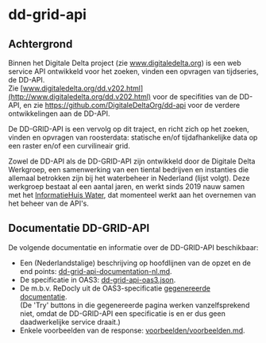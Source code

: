 # dd-grid-api

## Achtergrond

Binnen het Digitale Delta project (zie www.digitaledelta.org) is een web service API ontwikkeld voor het zoeken, vinden een opvragen van tijdseries, de DD-API.  
Zie [www.digitaledelta.org/dd.v202.html](http://www.digitaledelta.org/dd.v202.html) voor de specifities van de DD-API, en zie https://github.com/DigitaleDeltaOrg/dd-api voor de verdere ontwikkelingen aan de DD-API.

De DD-GRID-API is een vervolg op dit traject, en richt zich op het zoeken, vinden en opvragen van roosterdata: statische en/of tijdafhankelijke data op een raster en/of een curvilineair grid.

Zowel de DD-API als de DD-GRID-API zijn ontwikkeld door de Digitale Delta Werkgroep, een samenwerking van een tiental bedrijven en instanties die allemaal betrokken zijn bij het waterbeheer in Nederland (lijst volgt).
Deze werkgroep bestaat al een aantal jaren, en werkt sinds 2019 nauw samen met het [InformatieHuis Water](https://www.ihw.nl/), dat momenteel werkt aan het overnemen van het beheer van de API's.

## Documentatie DD-GRID-API

De volgende documentatie en informatie over de DD-GRID-API beschikbaar:
- Een (Nederlandstalige) beschrijving op hoofdlijnen van de opzet en de end points: [dd-grid-api-documentation-nl.md](./dd-grid-api-documentation-nl.md).
- De specificatie in OAS3: [dd-grid-api-oas3.json](./dd-grid-api-oas3.json).
- De m.b.v. ReDocly uit de OAS3-specificatie [gegenereerde documentatie](https://redocly.github.io/redoc/?url=https://raw.githubusercontent.com/DigitaleDeltaOrg/dd-grid-api/master/dd-grid-api-oas3.json).<br>
(De 'Try' buttons in die gegenereerde pagina werken vanzelfsprekend niet, omdat de DD-GRID-API een specificatie is en er dus geen daadwerkelijke service draait.)
- Enkele voorbeelden van de response: [voorbeelden/voorbeelden.md](./voorbeelden/voorbeelden.md).
